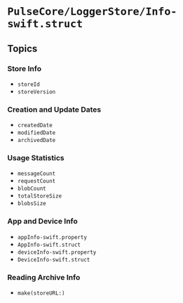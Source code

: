 # ``PulseCore/LoggerStore/Info-swift.struct``

## Topics

### Store Info

- ``storeId``
- ``storeVersion``

### Creation and Update Dates

- ``createdDate``
- ``modifiedDate``
- ``archivedDate``

### Usage Statistics

- ``messageCount``
- ``requestCount``
- ``blobCount``
- ``totalStoreSize``
- ``blobsSize``

### App and Device Info

- ``appInfo-swift.property``
- ``AppInfo-swift.struct``
- ``deviceInfo-swift.property``
- ``DeviceInfo-swift.struct``

### Reading Archive Info

- ``make(storeURL:)``
